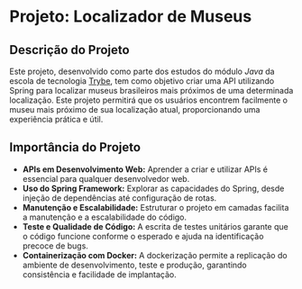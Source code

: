 # Projeto: Localizador de Museus

## Descrição do Projeto

Este projeto, desenvolvido como parte dos estudos do módulo *Java* da escola de tecnologia [Trybe](https://www.betrybe.com/), tem como objetivo criar uma API utilizando Spring para localizar museus brasileiros mais próximos de uma determinada localização. Este projeto permitirá que os usuários encontrem facilmente o museu mais próximo de sua localização atual, proporcionando uma experiência prática e útil.

## Importância do Projeto

-   **APIs em Desenvolvimento Web:** Aprender a criar e utilizar APIs é essencial para qualquer desenvolvedor web.
-   **Uso do Spring Framework:** Explorar as capacidades do Spring, desde injeção de dependências até configuração de rotas.
-   **Manutenção e Escalabilidade:** Estruturar o projeto em camadas facilita a manutenção e a escalabilidade do código.
-   **Teste e Qualidade de Código:** A escrita de testes unitários garante que o código funcione conforme o esperado e ajuda na identificação precoce de bugs.
-   **Containerização com Docker:** A dockerização permite a replicação do ambiente de desenvolvimento, teste e produção, garantindo consistência e facilidade de implantação.
